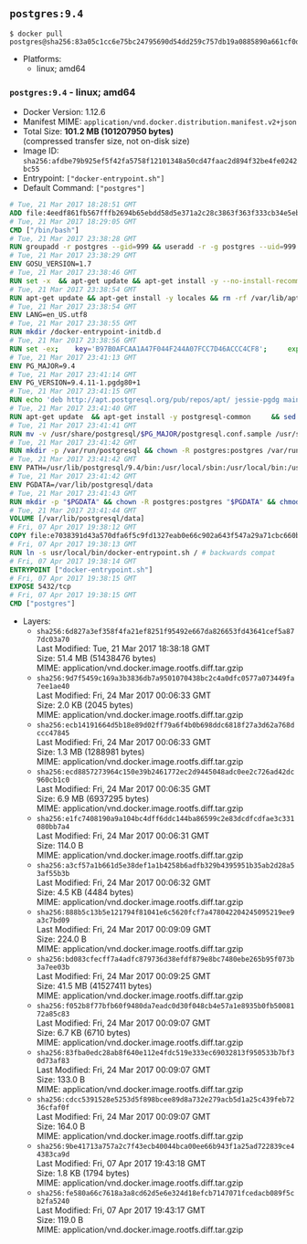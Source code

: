 ## `postgres:9.4`

```console
$ docker pull postgres@sha256:83a05c1cc6e75bc24795690d54dd259c757db19a0885890a661cf0d1899ea237
```

-	Platforms:
	-	linux; amd64

### `postgres:9.4` - linux; amd64

-	Docker Version: 1.12.6
-	Manifest MIME: `application/vnd.docker.distribution.manifest.v2+json`
-	Total Size: **101.2 MB (101207950 bytes)**  
	(compressed transfer size, not on-disk size)
-	Image ID: `sha256:afdbe79b925ef5f42fa5758f12101348a50cd47faac2d894f32be4fe0242bc55`
-	Entrypoint: `["docker-entrypoint.sh"]`
-	Default Command: `["postgres"]`

```dockerfile
# Tue, 21 Mar 2017 18:28:51 GMT
ADD file:4eedf861fb567fffb2694b65ebdd58d5e371a2c28c3863f363f333cb34e5eb7b in / 
# Tue, 21 Mar 2017 18:29:05 GMT
CMD ["/bin/bash"]
# Tue, 21 Mar 2017 23:38:28 GMT
RUN groupadd -r postgres --gid=999 && useradd -r -g postgres --uid=999 postgres
# Tue, 21 Mar 2017 23:38:29 GMT
ENV GOSU_VERSION=1.7
# Tue, 21 Mar 2017 23:38:46 GMT
RUN set -x 	&& apt-get update && apt-get install -y --no-install-recommends ca-certificates wget && rm -rf /var/lib/apt/lists/* 	&& wget -O /usr/local/bin/gosu "https://github.com/tianon/gosu/releases/download/$GOSU_VERSION/gosu-$(dpkg --print-architecture)" 	&& wget -O /usr/local/bin/gosu.asc "https://github.com/tianon/gosu/releases/download/$GOSU_VERSION/gosu-$(dpkg --print-architecture).asc" 	&& export GNUPGHOME="$(mktemp -d)" 	&& gpg --keyserver ha.pool.sks-keyservers.net --recv-keys B42F6819007F00F88E364FD4036A9C25BF357DD4 	&& gpg --batch --verify /usr/local/bin/gosu.asc /usr/local/bin/gosu 	&& rm -r "$GNUPGHOME" /usr/local/bin/gosu.asc 	&& chmod +x /usr/local/bin/gosu 	&& gosu nobody true 	&& apt-get purge -y --auto-remove ca-certificates wget
# Tue, 21 Mar 2017 23:38:54 GMT
RUN apt-get update && apt-get install -y locales && rm -rf /var/lib/apt/lists/* 	&& localedef -i en_US -c -f UTF-8 -A /usr/share/locale/locale.alias en_US.UTF-8
# Tue, 21 Mar 2017 23:38:54 GMT
ENV LANG=en_US.utf8
# Tue, 21 Mar 2017 23:38:55 GMT
RUN mkdir /docker-entrypoint-initdb.d
# Tue, 21 Mar 2017 23:38:56 GMT
RUN set -ex; 	key='B97B0AFCAA1A47F044F244A07FCC7D46ACCC4CF8'; 	export GNUPGHOME="$(mktemp -d)"; 	gpg --keyserver ha.pool.sks-keyservers.net --recv-keys "$key"; 	gpg --export "$key" > /etc/apt/trusted.gpg.d/postgres.gpg; 	rm -r "$GNUPGHOME"; 	apt-key list
# Tue, 21 Mar 2017 23:41:13 GMT
ENV PG_MAJOR=9.4
# Tue, 21 Mar 2017 23:41:14 GMT
ENV PG_VERSION=9.4.11-1.pgdg80+1
# Tue, 21 Mar 2017 23:41:15 GMT
RUN echo 'deb http://apt.postgresql.org/pub/repos/apt/ jessie-pgdg main' $PG_MAJOR > /etc/apt/sources.list.d/pgdg.list
# Tue, 21 Mar 2017 23:41:40 GMT
RUN apt-get update 	&& apt-get install -y postgresql-common 	&& sed -ri 's/#(create_main_cluster) .*$/\1 = false/' /etc/postgresql-common/createcluster.conf 	&& apt-get install -y 		postgresql-$PG_MAJOR=$PG_VERSION 		postgresql-contrib-$PG_MAJOR=$PG_VERSION 	&& rm -rf /var/lib/apt/lists/*
# Tue, 21 Mar 2017 23:41:41 GMT
RUN mv -v /usr/share/postgresql/$PG_MAJOR/postgresql.conf.sample /usr/share/postgresql/ 	&& ln -sv ../postgresql.conf.sample /usr/share/postgresql/$PG_MAJOR/ 	&& sed -ri "s!^#?(listen_addresses)\s*=\s*\S+.*!\1 = '*'!" /usr/share/postgresql/postgresql.conf.sample
# Tue, 21 Mar 2017 23:41:42 GMT
RUN mkdir -p /var/run/postgresql && chown -R postgres:postgres /var/run/postgresql && chmod g+s /var/run/postgresql
# Tue, 21 Mar 2017 23:41:42 GMT
ENV PATH=/usr/lib/postgresql/9.4/bin:/usr/local/sbin:/usr/local/bin:/usr/sbin:/usr/bin:/sbin:/bin
# Tue, 21 Mar 2017 23:41:42 GMT
ENV PGDATA=/var/lib/postgresql/data
# Tue, 21 Mar 2017 23:41:43 GMT
RUN mkdir -p "$PGDATA" && chown -R postgres:postgres "$PGDATA" && chmod 777 "$PGDATA" # this 777 will be replaced by 700 at runtime (allows semi-arbitrary "--user" values)
# Tue, 21 Mar 2017 23:41:44 GMT
VOLUME [/var/lib/postgresql/data]
# Fri, 07 Apr 2017 19:38:12 GMT
COPY file:e7038391d43a570dfa6f5c9fd1327eab0e66c902a643f547a29a71cbc660b950 in /usr/local/bin/ 
# Fri, 07 Apr 2017 19:38:13 GMT
RUN ln -s usr/local/bin/docker-entrypoint.sh / # backwards compat
# Fri, 07 Apr 2017 19:38:14 GMT
ENTRYPOINT ["docker-entrypoint.sh"]
# Fri, 07 Apr 2017 19:38:15 GMT
EXPOSE 5432/tcp
# Fri, 07 Apr 2017 19:38:15 GMT
CMD ["postgres"]
```

-	Layers:
	-	`sha256:6d827a3ef358f4fa21ef8251f95492e667da826653fd43641cef5a877dc03a70`  
		Last Modified: Tue, 21 Mar 2017 18:38:18 GMT  
		Size: 51.4 MB (51438476 bytes)  
		MIME: application/vnd.docker.image.rootfs.diff.tar.gzip
	-	`sha256:9d7f5459c169a3b3836db7a9501070438bc2c4a0dfc0577a073449fa7ee1ae40`  
		Last Modified: Fri, 24 Mar 2017 00:06:33 GMT  
		Size: 2.0 KB (2045 bytes)  
		MIME: application/vnd.docker.image.rootfs.diff.tar.gzip
	-	`sha256:ecb14191664d5b18e89d02ff79a6f4b0b698ddc6818f27a3d62a768dccc47845`  
		Last Modified: Fri, 24 Mar 2017 00:06:33 GMT  
		Size: 1.3 MB (1288981 bytes)  
		MIME: application/vnd.docker.image.rootfs.diff.tar.gzip
	-	`sha256:ecd8857273964c150e39b2461772ec2d9445048adc0ee2c726ad42dc960cb1c0`  
		Last Modified: Fri, 24 Mar 2017 00:06:35 GMT  
		Size: 6.9 MB (6937295 bytes)  
		MIME: application/vnd.docker.image.rootfs.diff.tar.gzip
	-	`sha256:e1fc7408190a9a104bc4dff6ddc144ba86599c2e83dcdfcdfae3c331080bb7a4`  
		Last Modified: Fri, 24 Mar 2017 00:06:31 GMT  
		Size: 114.0 B  
		MIME: application/vnd.docker.image.rootfs.diff.tar.gzip
	-	`sha256:a3cf57a1b661d5e38def1a1b4258b6adfb329b4395951b35ab2d28a53af55b3b`  
		Last Modified: Fri, 24 Mar 2017 00:06:32 GMT  
		Size: 4.5 KB (4484 bytes)  
		MIME: application/vnd.docker.image.rootfs.diff.tar.gzip
	-	`sha256:888b5c13b5e121794f81041e6c5620fcf7a478042204245095219ee9a3c7bd09`  
		Last Modified: Fri, 24 Mar 2017 00:09:09 GMT  
		Size: 224.0 B  
		MIME: application/vnd.docker.image.rootfs.diff.tar.gzip
	-	`sha256:bd083cfecff7a4adfc879736d38efdf879e8bc7480ebe265b95f073b3a7ee03b`  
		Last Modified: Fri, 24 Mar 2017 00:09:25 GMT  
		Size: 41.5 MB (41527411 bytes)  
		MIME: application/vnd.docker.image.rootfs.diff.tar.gzip
	-	`sha256:f052b8f77bfb60f9480da7eadc0d30f048cb4e57a1e8935b0fb5008172a85c83`  
		Last Modified: Fri, 24 Mar 2017 00:09:07 GMT  
		Size: 6.7 KB (6710 bytes)  
		MIME: application/vnd.docker.image.rootfs.diff.tar.gzip
	-	`sha256:83fba0edc28ab8f640e112e4fdc519e333ec69032813f950533b7bf30d73af83`  
		Last Modified: Fri, 24 Mar 2017 00:09:07 GMT  
		Size: 133.0 B  
		MIME: application/vnd.docker.image.rootfs.diff.tar.gzip
	-	`sha256:cdcc5391528e5253d5f898bcee89d8a732e279acb5d1a25c439feb7236cfaf0f`  
		Last Modified: Fri, 24 Mar 2017 00:09:07 GMT  
		Size: 164.0 B  
		MIME: application/vnd.docker.image.rootfs.diff.tar.gzip
	-	`sha256:9be41713a757a2c7f43ecb40044bca00ee66b943f1a25ad722839ce44383ca9d`  
		Last Modified: Fri, 07 Apr 2017 19:43:18 GMT  
		Size: 1.8 KB (1794 bytes)  
		MIME: application/vnd.docker.image.rootfs.diff.tar.gzip
	-	`sha256:fe580a66c7618a3a8cd62d5e6e324d18efcb7147071fcedacb089f5cb2fa5240`  
		Last Modified: Fri, 07 Apr 2017 19:43:17 GMT  
		Size: 119.0 B  
		MIME: application/vnd.docker.image.rootfs.diff.tar.gzip
